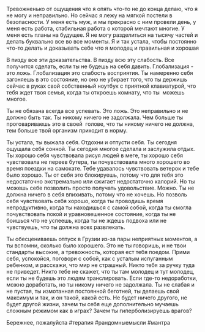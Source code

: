 Тревожненько от ощущения что я опять что-то не до конца делаю, что я не могу и неправильно. Но сейчас я лежу на мягкой постели в безопасности. У меня есть муж, и мы прекрасно с ним провели день, у меня есть работа, стабильная работа о которой мечтают многие. У меня есть планы на будущее. Я не могу разделиться на тысячу частей и делать буквально все во все моменты. Я и так устала, чтобы постоянно что-то делать и доказывать себе что я молодец и правильная и хорошая

В пизду все эти доказательства. В пизду всю эту слабость. Все получится сделать, если ты не будешь на себя давить. Глобализация - это ложь. Глобализация это слабость восприятия. Ты намеренно себя загоняешь в это состояние, но оно не убирает того, что ты держишь сейчас в руках свой собственный ноутбук с приятной клавиатурой, что тебя ждет твоя семья, когда ты откроешь комнату, что ты  можешь многое.

Ты не обязана всегда все успевать. Это ложь. Это неправильно и не должно быть так. Ты никому ничего не задолжала. Чем больше ты проговариваешь это в своей  голове, что ты никому ничего не должна, тем больше твой организм приходит в норму. 

Ты устала, ты выжала себя. Отдохни и отпусти себя. Ты сегодня ощущала себя сонной. Ты сегодня многое сделала и заслужила отдых. Ты хорошо себя чувствовала рисуя людей в меге, ты хорошо себя чувствовала не переев бутера, ты почувствовала много хорошего во время поездки на самокате. Тебе удавалось чувствовать ветерок и тебе было хорошо. Ты от себя это блокируешь, потому что для тебя это недостаточно экстремально или сжигает недостаточно калорий. Но ты можешь себе позволить просто получать удовольствие. Можно. Ты не должна ничего в себя впихивать, потому что не хочешь. Но позволь себя чувствовать себя хорошо, когда ты проводишь время непродуктивно, когда ты находишься с самой собой, когда ты смогла почувствовать покой и уравновешенное состояние, когда ты не боишься что не успеешь, когда ты не ждешь подвоха или не чувствуешь, что ты должна всех развлекать. 

Ты обесцениваешь отпуск в Грузии из-за пары неприятных моментов, а ты вспомни, сколько было хорошего. Это не ты говоришь, и не твои стандарты высокие, а тревожность, которая ест тебя поедом. Прими себя, успокойся, поговори с собой, как с усталым испуганным ребенком, и расскажи, что мир не страшный. Никто тебя за ручку туда не приведет. Никто тебе не скажет, что ты там молодец и тут молодец, если ты не будешь это людям транслировать. Если где-то недоработки, можно доработать, но ты никому ничего не задолжала. Ты не слабая и не пустая, ты измотанная постоянной беготней, ты делаешь свой максимум и так, и он такой, какой есть. Не будет ничего другого, не будет другой жизни, зачем ты себя еще дополнительно мучаешь сложным режимом как в играх? Зачем ты гиперболизируешь врагов? 

  

Бережнее, пожалуйста
#терапия #рандомныемысли #мантра
